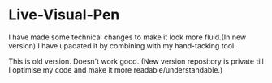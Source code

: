 # Live-Visual-Pen

I have made some technical changes to make it look more fluid.(In new version)
I have upadated it by combining with my hand-tacking tool.

This is old version. Doesn't work good.
(New version repository is private till I optimise my code and make it more readable/understandable.)
